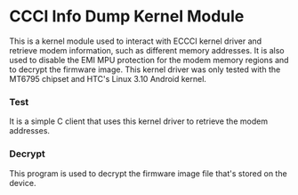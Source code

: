 # CCCI Info Dump Kernel Module

This is a kernel module used to interact with ECCCI kernel driver and retrieve modem information, such as different memory addresses. It is also used to disable the EMI MPU protection for the modem memory regions and to decrypt the firmware image. This kernel driver was only tested with the MT6795 chipset and HTC's Linux 3.10 Android kernel.

### Test 

It is a simple C client that uses this kernel driver to retrieve the modem addresses.

### Decrypt

This program is used to decrypt the firmware image file that's stored on the device.
